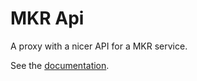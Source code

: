 # MKR Api
A proxy with a nicer API for a MKR service.

See the [documentation](https://editor-next.swagger.io?url=https%3A%2F%2Fraw.githubusercontent.com%2Fsergkh%2Fmkr-api%2Frefs%2Fheads%2Fmain%2Fpublic%2Fswagger.yaml).
